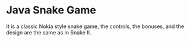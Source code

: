 # Java Snake Game
It is a classic Nokia style snake game, the controls, the bonuses, and the design are the same as in Snake II.

